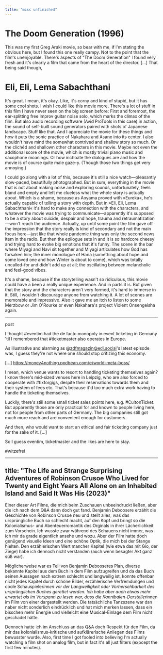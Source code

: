 ```yaml
---
title: "misc unfinished"
---
```


# The Doom Generation (1996)

This was my first Greg Araki movie, so bear with me, if I'm stating the obvious here, but I found this one really campy. Not to the point that the film's unenjoyable. There's aspects of "The Doom Generation" I found very fresh and it's clearly a film that came from the heart of the director. [...]
That being said though,

# Eli, Eli, Lema Sabachthani

It's great. I mean, it's okay. Like, it's corny and kind of stupid, but it has some cool shots. I wish I could like this movie more. There's a lot of stuff in this film I have never seen on the big screen before: First and foremost, the ear-splitting free improv guitar noise solo, which marks the climax of the film. But also audio recording software (Avid ProTools in this case) in action, the sound of self-built sound generators paired with shots of Japanese landscape. Stuff like that. And I appreciate the movie for these things and how it puts the sonic practice of Nakahara and Asano into its center. I also wouldn't have mind the somewhat contrived and shallow story so much. Or the clichéd and shallown other characters in this movie. Maybe not even the additional score of the movie, which is mostly trivial piano music and saxophone moanings. Or how inchoate the dialogues are and how the movie is of course quite male gaze-y. (Though those two things get very annoying.)

I could go along with a lot of this, because it's still a nice watch—pleasantly slow-paced, beautifully photographed. But in sum, everything in the movie that is not about making noise and exploring sounds, unfortunately, feels bland and empty and left me clueless what the whole story is actually about. Which is a shame, because as Aoyama proved with »Eureka«, he's actually capable of telling a story with depth. But in »Eli, Eli, Lema Sabachthani« it's hard to make any connection with the characters, and whatever the movie was trying to communicate—apparently it's supposed to be a story about suicide, despair and hope, trauma and retraumatization—won't reach the audience. Actually, up until some point the film gave off the impression that the story really is kind of secondary and not the main focus here—just like that whole pandemic thing was only the second news item in the radio. But then the epilogue sets in and it is so hardcore cheesy and trying hard to evoke big emotions that it's funny. The scene in the bar where Miyagi and Navi sit together and Miyagi articulates how God has forsaken him; the inner monologue of Hana (something about hope and some loved one and how Winter is about to come), which was totally uncalled-for and didn't add up at all; the oscillating between melancholic and feel-good vibes.

It's a shame, because if the storytelling wasn't so ridiculous, this movie could have a been a really unique experience. And in parts it is. But given that the story and the characters aren't very formed, it's hard to immerse in it. Still, I wouldn't discourage anyone from watching it. A lot of scenes are memorable and impressive. Also it gave me an itch to listen to some Merzbow or Jim O'Rourke or even Nakahara's project Violent Onsengeisha again.

---

post

I thought #eventim had the de facto monopoly in event ticketing in Germany 'til I remembered that #ticketmaster also operates in Europe.

As illustrative and alarming as @zdfmagazin@edi.social's latest episode was, I guess they're not where one should stop critizing this economy.

[...]
https://money4nothing.podbean.com/e/world-meta-boss/

I mean, which venue wants to resort to handling ticketing themselves again? I know there's mid-sized venues here in Leipzig, who are also forced to cooperate with #tixforgigs, despite their reservations towards them and their system of fees etc. That's because it'd too much extra work having to handle the ticketing themselves.

Luckily, there's still some small ticket sales points here, e.g. #CultonTicket. But apparently those are only practical for and known to people living here, not for people from other parts of Germany. The big companies still got much more reach and are convenient enough for customers.

And then, who would want to start an ethical and fair ticketing company just for the sake of it. [...]

So I guess eventim, ticketmaster and the likes are here to stay.

#witzefrei

---

## title: "The Life and Strange Surprising Adventures of Robinson Crusoe Who Lived for Twenty and Eight Years All Alone on an Inhabited Island and Said It Was His (2023)"

Einer dieser Art Filme, die mich beim Zuschauen unbeeindruckt ließen, aber die ich nach dem Q&A dann doch gut fand. Benjamin Deboosere erzählt die Geschichte von Robinson Crusoe neu und stellt alles, was das ursprüngliche Buch so schlecht macht, auf den Kopf und bringt so die Kolonialismus- und Abenteuerromantik des Orginals in ihrer Lächerlichkeit zum Vorschein. Ich wusste zwar während des Schauens nicht immer, was ich mir da grade eigentlich ansehe und wozu. Aber der Film hatte doch genügend visuelle Ideen und eine schöne Optik, die mich bei der Stange hielten. Den erzählerischen Wert mancher Kapitel (wie etwa das mit Gio, der Ziege) habe ich dennoch nicht verstanden (auch wenn besagter Akt ganz süß war).

Möglicherweise war es Teil von Benjamin Debooseres Plan, diverse bekannte Kapitel aus dem Buch in dem Film aufzugreifen und da das Buch seinen Aussagen nach extrem schlecht und langweilig ist, konnte offenbar nicht jedes Kapitel durch schöne Bilder, erzählerische Verfremdungen und coole Schauspieler*innen vor der Langweiligkeit oder Vorhersehbarkeit des ursprünglichen Buches gerettet werden. Ich habe aber auch etwas mehr erwartet als im Vorspann zu lesen war, dass die Kannibalen-Darsteller*innen im Film von einer dargestellt werden. Die tatsächliche Tanzszene war dan naber nicht sonderlich eindrücklich und hat mich merken lassen, dass ein bisschen mehr Energie und vielleicht eine Musical-Einlage dem Film nicht geschadet hätte.

Dennoch hatte ich im Anschluss an das Q&A doch Respekt für den Film, da mir das kolonialismus-kritische und aufklärerische Anliegen des Films bewusster wurde. Also, first time I got fooled into believing I'm actually watching a film shot on analog film, but in fact it's all just filters (expcept the first few minutes).
